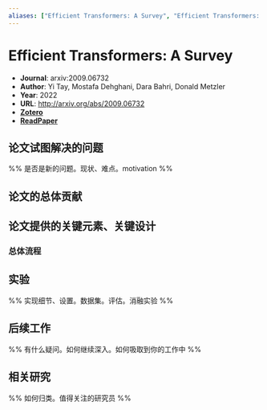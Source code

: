 ```yaml
---
aliases: ["Efficient Transformers: A Survey", "Efficient Transformers: A Survey, 2022"]
---
```

# Efficient Transformers: A Survey

- **Journal**: arxiv:2009.06732
- **Author**: Yi Tay, Mostafa Dehghani, Dara Bahri, Donald Metzler
- **Year**: 2022
- **URL**: http://arxiv.org/abs/2009.06732
- [**Zotero**](zotero://select/items/@2022EfficientTransformersSurveyTay)
- [**ReadPaper**](https://readpaper.com/pdf-annotate/note?pdfId=4667218582065659905&noteId=1773515229230395392)

## 论文试图解决的问题

%% 是否是新的问题。现状、难点。motivation %%

## 论文的总体贡献

## 论文提供的关键元素、关键设计

### 总体流程

## 实验

%% 实现细节、设置。数据集。评估。消融实验 %%

## 后续工作

%% 有什么疑问。如何继续深入。如何吸取到你的工作中 %%

## 相关研究

%% 如何归类。值得关注的研究员 %%
